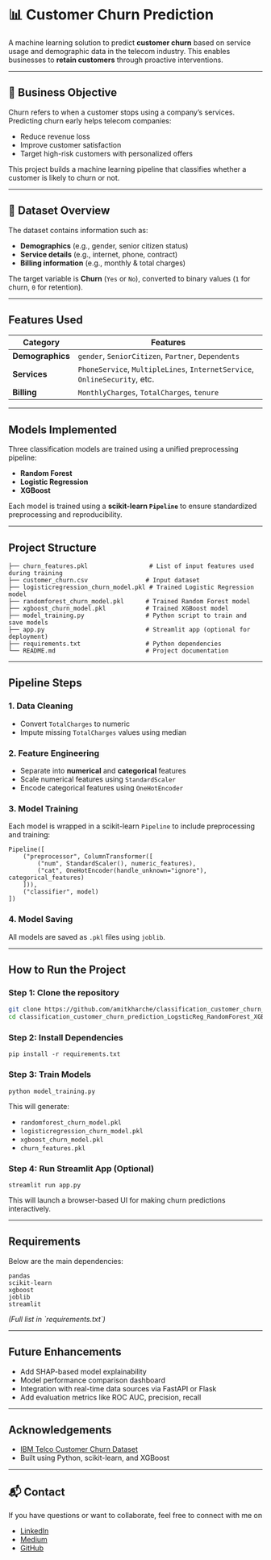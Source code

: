 
# 📊 Customer Churn Prediction

A machine learning solution to predict **customer churn** based on service usage and demographic data in the telecom industry. This enables businesses to **retain customers** through proactive interventions.

---

## 💼 Business Objective

Churn refers to when a customer stops using a company’s services. Predicting churn early helps telecom companies:

- Reduce revenue loss  
- Improve customer satisfaction  
- Target high-risk customers with personalized offers  

This project builds a machine learning pipeline that classifies whether a customer is likely to churn or not.

---

## 🧾 Dataset Overview

The dataset contains information such as:

- **Demographics** (e.g., gender, senior citizen status)
- **Service details** (e.g., internet, phone, contract)
- **Billing information** (e.g., monthly & total charges)

The target variable is **Churn** (`Yes` or `No`), converted to binary values (`1` for churn, `0` for retention).

---

## Features Used

| Category         | Features                                                                 |
|------------------|--------------------------------------------------------------------------|
| **Demographics** | `gender`, `SeniorCitizen`, `Partner`, `Dependents`                      |
| **Services**     | `PhoneService`, `MultipleLines`, `InternetService`, `OnlineSecurity`, etc. |
| **Billing**      | `MonthlyCharges`, `TotalCharges`, `tenure`                              |

---

## Models Implemented

Three classification models are trained using a unified preprocessing pipeline:

- **Random Forest**
- **Logistic Regression**
- **XGBoost**

Each model is trained using a **scikit-learn `Pipeline`** to ensure standardized preprocessing and reproducibility.

---

## Project Structure

```
├── churn_features.pkl                 # List of input features used during training
├── customer_churn.csv                # Input dataset
├── logisticregression_churn_model.pkl # Trained Logistic Regression model
├── randomforest_churn_model.pkl      # Trained Random Forest model
├── xgboost_churn_model.pkl           # Trained XGBoost model
├── model_training.py                 # Python script to train and save models
├── app.py                            # Streamlit app (optional for deployment)
├── requirements.txt                  # Python dependencies
└── README.md                         # Project documentation
```

---

## Pipeline Steps

### 1. **Data Cleaning**

- Convert `TotalCharges` to numeric
- Impute missing `TotalCharges` values using median

### 2. **Feature Engineering**

- Separate into **numerical** and **categorical** features
- Scale numerical features using `StandardScaler`
- Encode categorical features using `OneHotEncoder`

### 3. **Model Training**

Each model is wrapped in a scikit-learn `Pipeline` to include preprocessing and training:

```
Pipeline([
    ("preprocessor", ColumnTransformer([
        ("num", StandardScaler(), numeric_features),
        ("cat", OneHotEncoder(handle_unknown="ignore"), categorical_features)
    ])),
    ("classifier", model)
])
```

### 4. **Model Saving**

All models are saved as `.pkl` files using `joblib`.

---

## How to Run the Project
### Step 1: Clone the repository
   ```bash
   git clone https://github.com/amitkharche/classification_customer_churn_prediction_LogsticReg_RandomForest_XGBoost.git
   cd classification_customer_churn_prediction_LogsticReg_RandomForest_XGBoost

   ```


### Step 2: Install Dependencies

```
pip install -r requirements.txt
```

### Step 3: Train Models

```
python model_training.py
```

This will generate:
- `randomforest_churn_model.pkl`
- `logisticregression_churn_model.pkl`
- `xgboost_churn_model.pkl`
- `churn_features.pkl`

### Step 4: Run Streamlit App (Optional)

```
streamlit run app.py
```

This will launch a browser-based UI for making churn predictions interactively.

---

## Requirements

Below are the main dependencies:

```text
pandas
scikit-learn
xgboost
joblib
streamlit
```

*(Full list in \`requirements.txt\`)*

---

## Future Enhancements

- Add SHAP-based model explainability
- Model performance comparison dashboard
- Integration with real-time data sources via FastAPI or Flask
- Add evaluation metrics like ROC AUC, precision, recall

---

## Acknowledgements

- [IBM Telco Customer Churn Dataset](https://www.kaggle.com/blastchar/telco-customer-churn)
- Built using Python, scikit-learn, and XGBoost

---

## 📬 Contact

If you have questions or want to collaborate, feel free to connect with me on
- [LinkedIn](https://www.linkedin.com/in/amit-kharche)  
- [Medium](https://medium.com/@amitkharche14)  
- [GitHub](https://github.com/amitkharche)

